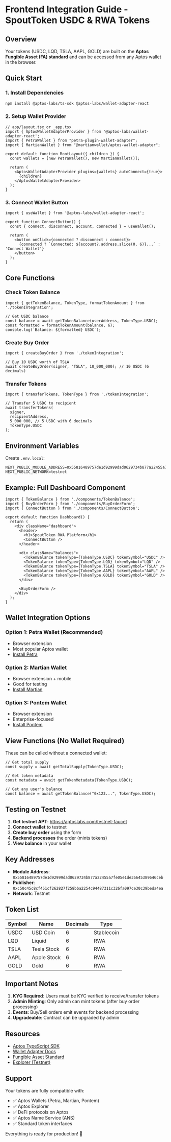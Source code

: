 # Frontend Integration Guide - SpoutToken USDC & RWA Tokens

## Overview

Your tokens (USDC, LQD, TSLA, AAPL, GOLD) are built on the **Aptos Fungible Asset (FA) standard** and can be accessed from any Aptos wallet in the browser.

## Quick Start

### 1. Install Dependencies

```bash
npm install @aptos-labs/ts-sdk @aptos-labs/wallet-adapter-react
```

### 2. Setup Wallet Provider

```tsx
// app/layout.tsx or _app.tsx
import { AptosWalletAdapterProvider } from '@aptos-labs/wallet-adapter-react';
import { PetraWallet } from "petra-plugin-wallet-adapter";
import { MartianWallet } from "@martianwallet/aptos-wallet-adapter";

export default function RootLayout({ children }) {
  const wallets = [new PetraWallet(), new MartianWallet()];

  return (
    <AptosWalletAdapterProvider plugins={wallets} autoConnect={true}>
      {children}
    </AptosWalletAdapterProvider>
  );
}
```

### 3. Connect Wallet Button

```tsx
import { useWallet } from '@aptos-labs/wallet-adapter-react';

export function ConnectButton() {
  const { connect, disconnect, account, connected } = useWallet();

  return (
    <button onClick={connected ? disconnect : connect}>
      {connected ? `Connected: ${account?.address.slice(0, 6)}...` : 'Connect Wallet'}
    </button>
  );
}
```

## Core Functions

### Check Token Balance

```tsx
import { getTokenBalance, TokenType, formatTokenAmount } from './tokenIntegration';

// Get USDC balance
const balance = await getTokenBalance(userAddress, TokenType.USDC);
const formatted = formatTokenAmount(balance, 6);
console.log(`Balance: ${formatted} USDC`);
```

### Create Buy Order

```tsx
import { createBuyOrder } from './tokenIntegration';

// Buy 10 USDC worth of TSLA
await createBuyOrder(signer, "TSLA", 10_000_000); // 10 USDC (6 decimals)
```

### Transfer Tokens

```tsx
import { transferTokens, TokenType } from './tokenIntegration';

// Transfer 5 USDC to recipient
await transferTokens(
  signer,
  recipientAddress,
  5_000_000, // 5 USDC with 6 decimals
  TokenType.USDC
);
```

## Environment Variables

Create `.env.local`:

```env
NEXT_PUBLIC_MODULE_ADDRESS=0x55816489757de1d92999dad0629734b877a22455a7fe05e1de36645389646ceb
NEXT_PUBLIC_NETWORK=testnet
```

## Example: Full Dashboard Component

```tsx
import { TokenBalance } from './components/TokenBalance';
import { BuyOrderForm } from './components/BuyOrderForm';
import { ConnectButton } from './components/ConnectButton';

export default function Dashboard() {
  return (
    <div className="dashboard">
      <header>
        <h1>SpoutToken RWA Platform</h1>
        <ConnectButton />
      </header>

      <div className="balances">
        <TokenBalance tokenType={TokenType.USDC} tokenSymbol="USDC" />
        <TokenBalance tokenType={TokenType.LQD} tokenSymbol="LQD" />
        <TokenBalance tokenType={TokenType.TSLA} tokenSymbol="TSLA" />
        <TokenBalance tokenType={TokenType.AAPL} tokenSymbol="AAPL" />
        <TokenBalance tokenType={TokenType.GOLD} tokenSymbol="GOLD" />
      </div>

      <BuyOrderForm />
    </div>
  );
}
```

## Wallet Integration Options

### Option 1: Petra Wallet (Recommended)
- Browser extension
- Most popular Aptos wallet
- [Install Petra](https://petra.app/)

### Option 2: Martian Wallet
- Browser extension + mobile
- Good for testing
- [Install Martian](https://martianwallet.xyz/)

### Option 3: Pontem Wallet
- Browser extension
- Enterprise-focused
- [Install Pontem](https://pontem.network/pontem-wallet)

## View Functions (No Wallet Required)

These can be called without a connected wallet:

```tsx
// Get total supply
const supply = await getTotalSupply(TokenType.USDC);

// Get token metadata
const metadata = await getTokenMetadata(TokenType.USDC);

// Get any user's balance
const balance = await getTokenBalance("0x123...", TokenType.USDC);
```

## Testing on Testnet

1. **Get testnet APT**: https://aptoslabs.com/testnet-faucet
2. **Connect wallet** to testnet
3. **Create buy order** using the form
4. **Backend processes** the order (mints tokens)
5. **View balance** in your wallet

## Key Addresses

- **Module Address**: `0x55816489757de1d92999dad0629734b877a22455a7fe05e1de36645389646ceb`
- **Publisher**: `0xc50c45c8cf451cf262827f258bba2254c94487311c326fa097ce30c39beda4ea`
- **Network**: Testnet

## Token List

| Symbol | Name | Decimals | Type |
|--------|------|----------|------|
| USDC | USD Coin | 6 | Stablecoin |
| LQD | Liquid | 6 | RWA |
| TSLA | Tesla Stock | 6 | RWA |
| AAPL | Apple Stock | 6 | RWA |
| GOLD | Gold | 6 | RWA |

## Important Notes

1. **KYC Required**: Users must be KYC verified to receive/transfer tokens
2. **Admin Minting**: Only admin can mint tokens (after buy order processing)
3. **Events**: Buy/Sell orders emit events for backend processing
4. **Upgradeable**: Contract can be upgraded by admin

## Resources

- [Aptos TypeScript SDK](https://aptos.dev/sdks/ts-sdk/)
- [Wallet Adapter Docs](https://aptos.dev/integration/wallet-adapter-concept/)
- [Fungible Asset Standard](https://aptos.dev/standards/fungible-asset/)
- [Explorer (Testnet)](https://explorer.aptoslabs.com/?network=testnet)

## Support

Your tokens are fully compatible with:
- ✅ Aptos Wallets (Petra, Martian, Pontem)
- ✅ Aptos Explorer
- ✅ DeFi protocols on Aptos
- ✅ Aptos Name Service (ANS)
- ✅ Standard token interfaces

Everything is ready for production! 🚀

